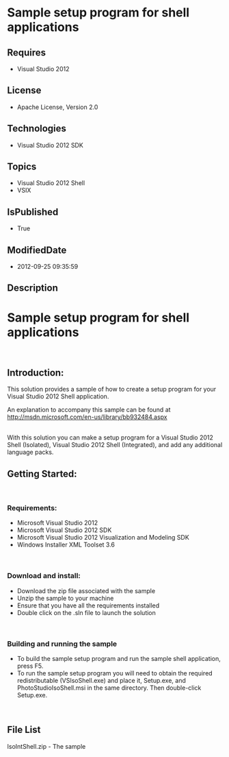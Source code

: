 # Sample setup program for shell applications
## Requires
* Visual Studio 2012
## License
* Apache License, Version 2.0
## Technologies
* Visual Studio 2012 SDK
## Topics
* Visual Studio 2012 Shell
* VSIX
## IsPublished
* True
## ModifiedDate
* 2012-09-25 09:35:59
## Description

<h1>Sample setup program for shell applications</h1>
<p>&nbsp;</p>
<h2>Introduction:</h2>
<p>This solution provides a sample of how to create a setup program for your Visual Studio 2012 Shell application.</p>
<p>An explanation to accompany this sample can be found at <a href="http://msdn.microsoft.com/en-us/library/bb932484.aspx">
http://msdn.microsoft.com/en-us/library/bb932484.aspx</a></p>
<p><br>
With this solution you can make a setup program for a Visual Studio 2012 Shell (Isolated), Visual Studio 2012 Shell (Integrated), and add any additional language packs.</p>
<h2>Getting Started:</h2>
<p>&nbsp;</p>
<h3>Requirements:</h3>
<ul>
<li>Microsoft Visual Studio 2012 </li><li>Microsoft Visual Studio 2012 SDK </li><li>Microsoft Visual Studio 2012 Visualization and Modeling SDK </li><li>Windows Installer XML Toolset 3.6 </li></ul>
<p>&nbsp;</p>
<h3>Download and install:</h3>
<ul>
<li>Download the zip file associated with the sample </li><li>Unzip the sample to your machine </li><li>Ensure that you have all the requirements installed </li><li>Double click on the .sln file to launch the solution </li></ul>
<p>&nbsp;</p>
<h3>Building and running the sample</h3>
<ul>
<li>To build the sample setup program and run the sample shell application, press F5.
</li><li>To run the sample setup program you will need to obtain the required redistributable (VSIsoShell.exe) and place it, Setup.exe, and PhotoStudioIsoShell.msi in the same directory. Then double-click Setup.exe.
</li></ul>
<p>&nbsp;</p>
<h2>File List</h2>
<p>IsoIntShell.zip - The sample</p>

